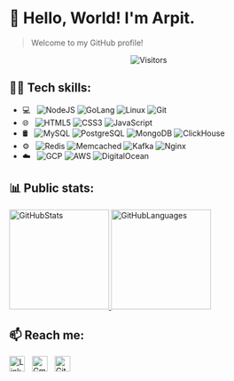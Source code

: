 # 👋 Hello, World! I'm Arpit.
> Welcome to my GitHub profile!

<!-- Visitor count -->
<div align="center">

![Visitors](https://api.visitorbadge.io/api/visitors?path=https%3A%2F%2Fgithub.com%2Farpit9616%2Farpit9616&label=Profile%20Views&labelColor=%23404040&countColor=%232f80ed&labelStyle=upper)
</div>

<!-- Tech skills -->
## 🧑‍💻 Tech skills:
- 💻 &nbsp;
    ![NodeJS](https://img.shields.io/badge/-NodeJS-404040?style=flat-square&logo=Node.js&logoColor=white&labelColor=339933)
    ![GoLang](https://img.shields.io/badge/-Go-404040?style=flat-square&logo=go&logoColor=white&labelColor=00ADD8)
    ![Linux](https://img.shields.io/badge/-Linux-404040?style=flat&logo=linux&logoColor=white&labelColor=FCC624)
    ![Git](https://img.shields.io/badge/-Git-404040?style=flat&logo=git&logoColor=white&labelColor=F05032)
- 🌐 &nbsp;
    ![HTML5](https://img.shields.io/badge/-HTML5-404040?style=flat&logo=HTML5&logoColor=white&labelColor=E34F26)
    ![CSS3](https://img.shields.io/badge/-CSS3-404040?style=flat&logo=CSS3&logoColor=white&labelColor=1572B6)
    ![JavaScript](https://img.shields.io/badge/-JavaScript-404040?style=flat&logo=javascript&logoColor=white&labelColor=F7DF1E)
- 🛢 &nbsp;
    ![MySQL](https://img.shields.io/badge/-MySQL-404040?style=flat&logo=mysql&logoColor=white&labelColor=4479A1)
    ![PostgreSQL](https://img.shields.io/badge/-PostgreSQL-404040?style=flat&logo=postgresql&logoColor=white&labelColor=4169E1)
    ![MongoDB](https://img.shields.io/badge/-MongoDB-404040?style=flat&logo=mongodb&logoColor=white&labelColor=47A248)
    ![ClickHouse](https://img.shields.io/badge/-ClickHouse-404040?style=flat&logo=clickhouse&logoColor=white&labelColor=FFCC01)
- ⚙️ &nbsp;
    ![Redis](https://img.shields.io/badge/-Redis-404040?style=flat&logo=redis&logoColor=white&labelColor=DC382D)
    ![Memcached](https://img.shields.io/badge/-Memcached-404040?style=flat&logo=memcached&logoColor=white&labelColor=00874D)
    ![Kafka](https://img.shields.io/badge/-Kafka-404040?style=flat&logo=apachekafka&logoColor=white&labelColor=231F20)
    ![Nginx](https://img.shields.io/badge/-Nginx-404040?style=flat&logo=nginx&logoColor=white&labelColor=009639)
- ☁️ &nbsp;
    ![GCP](https://img.shields.io/badge/-GCP-404040?style=flat&logo=googlecloud&logoColor=white&labelColor=4285F4)
    ![AWS](https://img.shields.io/badge/-AWS-404040?style=flat&logo=amazonaws&logoColor=white&labelColor=FF9900)
    ![DigitalOcean](https://img.shields.io/badge/-DigitalOcean-404040?style=flat&logo=digitalocean&logoColor=white&labelColor=0080FF)

<!-- GitHub open-source contribution stats -->
## 📊 Public stats:
<a href="https://github.com/arpit9616" target="_blank" >
    <img  alt="GitHubStats" height="180em" src="https://github-readme-stats.vercel.app/api?username=arpit9616&show_icons=true" />
    <img  alt="GitHubLanguages" height="180em" src="https://github-readme-stats.vercel.app/api/top-langs/?username=arpit9616&layout=compact" />
</a>

<!-- Social handles -->
## 📫 Reach me:
<a href="https://in.linkedin.com/in/arpit9616" target="_blank" >
    <img align="left" alt="LinkedIn" width="28px" style="padding-right: 10px;" src="https://cdn.simpleicons.org/linkedin" />
</a>
<a href="mailto:arpit9616@duck.com" target="_blank" >
    <img align="left" alt="Gmail" width="28px" style="padding-right: 10px;" src="https://cdn.simpleicons.org/gmail" />
</a>
<a href="https://github.com/arpit9616" target="_blank" >
    <img align="left" alt="GitHub" width="28px" style="padding-right: 10px;" src="https://cdn.simpleicons.org/github" />
</a>
